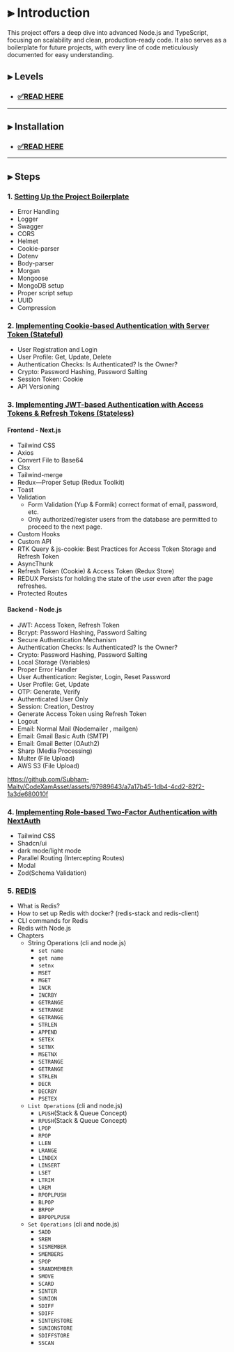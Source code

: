 # ⫸ Introduction

This project offers a deep dive into advanced Node.js and TypeScript,
focusing on scalability and clean, production-ready code.
It also serves as a boilerplate for future projects,
with every line of code meticulously documented for easy understanding.

## ⫸ Levels

-  ### [✅READ HERE](README/NOTE.md)

---

## ⫸ Installation

- ### [✅READ HERE](README/START.md)

---


## ⫸ Steps

### 1. [Setting Up the Project Boilerplate](README/NOTE.md#1-perfect-boilerplate-for-starting-the-project)
- Error Handling
- Logger
- Swagger
- CORS
- Helmet
- Cookie-parser
- Dotenv
- Body-parser
- Morgan
- Mongoose
- MongoDB setup
- Proper script setup
- UUID
- Compression

### 2. [Implementing Cookie-based Authentication with Server Token (Stateful)](README/NOTE.md#2-cookie-based-proper-authentication-with-server-token-stateful)
- User Registration and Login
- User Profile: Get, Update, Delete
- Authentication Checks: Is Authenticated? Is the Owner?
- Crypto: Password Hashing, Password Salting
- Session Token: Cookie
- API Versioning

### 3. [Implementing JWT-based Authentication with Access Tokens & Refresh Tokens (Stateless)](README/NOTE.md#3-jwt-based-authentication-with-access-tokens--refresh-tokens-stateless)
#### Frontend - Next.js

- Tailwind CSS
- Axios
- Convert File to Base64
- Clsx
- Tailwind-merge
- Redux—Proper Setup (Redux Toolkit)
- Toast
- Validation 
  - Form Validation (Yup & Formik) correct format of email, password, etc. 
  - Only authorized/register users from the database are permitted to proceed to the next page.
- Custom Hooks
- Custom API
- RTK Query & js-cookie: Best Practices for Access Token Storage and Refresh Token
- AsyncThunk
- Refresh Token (Cookie) & Access Token (Redux Store)
- REDUX Persists for holding the state of the user even after the page refreshes.
- Protected Routes

#### Backend - Node.js
- JWT: Access Token, Refresh Token
- Bcrypt: Password Hashing, Password Salting
- Secure Authentication Mechanism
- Authentication Checks: Is Authenticated? Is the Owner?
- Crypto: Password Hashing, Password Salting
- Local Storage (Variables)
- Proper Error Handler
- User Authentication: Register, Login, Reset Password
- User Profile: Get, Update
- OTP: Generate, Verify
- Authenticated User Only
- Session: Creation, Destroy
- Generate Access Token using Refresh Token
- Logout
- Email: Normal Mail (Nodemailer , mailgen)
- Email: Gmail Basic Auth (SMTP)
- Email: Gmail Better (OAuth2)
- Sharp (Media Processing)
- Multer (File Upload)
- AWS S3 (File Upload)

https://github.com/Subham-Maity/CodeXamAsset/assets/97989643/a7a17b45-1db4-4cd2-82f2-1a3de680010f


### 4. [Implementing Role-based Two-Factor Authentication with NextAuth](README/NOTE.md#4-implementing-role-based-two-factor-authentication-with-nextauth)
- Tailwind CSS
- Shadcn/ui
- dark mode/light mode
- Parallel Routing (Intercepting Routes)
- Modal
- Zod(Schema Validation)


### 5. [REDIS](README/NOTE.md#5-redis)
- What is Redis?
- How to set up Redis with docker? (redis-stack and redis-client)
- CLI commands for Redis
- Redis with Node.js
- Chapters
  - String Operations (cli and node.js)
    - `set name`
    - `get name`
    - `setnx`
    - `MSET`
    - `MGET`
    - `INCR`
    - `INCRBY`
    - `GETRANGE`
    - `SETRANGE`
    - `GETRANGE`
    - `STRLEN`
    - `APPEND`
    - `SETEX`
    - `SETNX`
    - `MSETNX`
    - `SETRANGE`
    - `GETRANGE`
    - `STRLEN`
    - `DECR`
    - `DECRBY`
    - `PSETEX`
  - `List Operations` (cli and node.js)
    - `LPUSH`(Stack & Queue Concept)
    - `RPUSH`(Stack & Queue Concept)
    - `LPOP`
    - `RPOP`
    - `LLEN`
    - `LRANGE`
    - `LINDEX`
    - `LINSERT`
    - `LSET`
    - `LTRIM`
    - `LREM`
    - `RPOPLPUSH`
    - `BLPOP`
    - `BRPOP`
    - `BRPOPLPUSH`
  - `Set Operations` (cli and node.js)
    - `SADD`
    - `SREM`
    - `SISMEMBER`
    - `SMEMBERS`
    - `SPOP`
    - `SRANDMEMBER`
    - `SMOVE`
    - `SCARD`
    - `SINTER`
    - `SUNION`
    - `SDIFF`
    - `SDIFF`
    - `SINTERSTORE`
    - `SUNIONSTORE`
    - `SDIFFSTORE`
    - `SSCAN`
  


